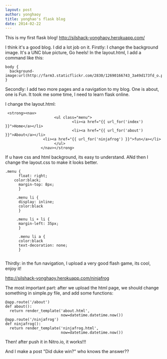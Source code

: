 ```yaml
---
layout: post
author: yonghaoy
title: yonghao's flask blog
date: 2014-02-22
---
```


This is my first flask blog! http://silshack-yonghaoy.herokuapp.com/

I think it's a good blog. I did a lot job on it.
Firstly: I change the background image. It's a UNC blue picture, Go heels!
In the layout.html, I add a command like this:

```
body {
  background-image:url(http://farm3.staticflickr.com/2830/12690166743_3a49d173fd_o.png);
}

```

Secondly: I add two more pages and a navigation to my blog. One is about, one is Fun. It took me some time, I need 
to learn flask online.

I change the layout.html:

```
 <strong><nav>
				      <ul class="menu">
					          <li><a href="{{ url_for('index') }}">Home</a></li>
						      <li><a href="{{ url_for('about') }}">About</a></li>
                 <li><a href="{{ url_for('ninjafrog') }}">fun</a></li>
				      </ul>
				</nav></strong>

```

If u have css and html background, its easy to understand. ANd then I change the layout.css to make it looks better.

```
.menu {
	  float: right;
    color:black;
      margin-top: 8px;
      }
		 
     .menu li {
      display: inline;
      color:black
      }
		    
     .menu li + li {
      margin-left: 35px;
      }
			   
      .menu li a {
      color:black
      text-decoration: none;
      }


```

Thirdly: in the fun navigation, I upload a very good flash game, its cool, enjoy it!

http://silshack-yonghaoy.herokuapp.com/ninjafrog

The most important part: after we upload the html page, we should change something in simple.py file, and add some functions:

```
@app.route('/about')
def about():
  return render_template('about.html',
                         now=datetime.datetime.now())
@app.route('/ninjafrog')
def ninjafrog():
  return render_template('ninjafrog.html',
                         now=datetime.datetime.now())

```

Then! after push it in Nitro.io, it works!!!

And I make a post "Did duke win?" who knows the answer??

